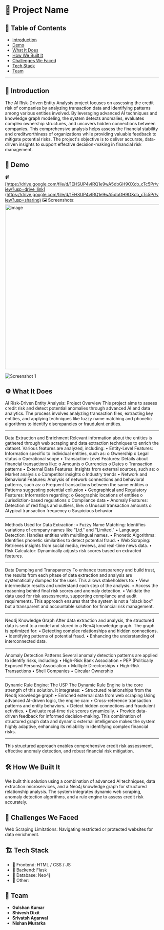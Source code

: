 # 🚀 Project Name

## 📌 Table of Contents
- [Introduction](#introduction)
- [Demo](#demo)
- [What It Does](#what-it-does)
- [How We Built It](#how-we-built-it)
- [Challenges We Faced](#challenges-we-faced)
- [Tech Stack](#tech-stack)
- [Team](#team)

---

## 🎯 Introduction
The AI Risk-Driven Entity Analysis project focuses on assessing the credit risk of companies by analyzing transaction data and identifying patterns among various entities involved. By leveraging advanced AI techniques and knowledge graph modeling, the system detects anomalies, evaluates complex ownership structures, and uncovers hidden connections between companies. This comprehensive analysis helps assess the financial stability and creditworthiness of organizations while providing valuable feedback to mitigate potential risks. The project's objective is to deliver accurate, data-driven insights to support effective decision-making in financial risk management.

## 🎥 Demo
📹 [https://drive.google.com/file/d/1EHSUP4vIRQ1e9wA5dbGH9OXcb_cTc5Pr/view?usp=drive_link](https://drive.google.com/file/d/1EHSUP4vIRQ1e9wA5dbGH9OXcb_cTc5Pr/view?usp=sharing)
🖼️ Screenshots: <img width="539" alt="image" src="https://github.com/user-attachments/assets/fd3f84c6-cd3d-41d4-8ed8-5260c417e7f5" />



![Screenshot 1](link-to-image)

## ⚙️ What It Does
AI Risk-Driven Entity Analysis: Project Overview
This project aims to assess credit risk and detect potential anomalies through advanced AI and data analytics. The process involves analyzing transaction files, extracting key entities, and applying techniques like fuzzy name matching and phonetic algorithms to identify discrepancies or fraudulent entities.
________________________________________
Data Extraction and Enrichment
Relevant information about the entities is gathered through web scraping and data extraction techniques to enrich the dataset. Various features are analyzed, including:
•	Entity-Level Features:
Information specific to individual entities, such as:
o	Ownership
o	Legal status
o	Operational scope
•	Transaction-Level Features:
Details about financial transactions like:
o	Amounts
o	Currencies
o	Dates
o	Transaction patterns
•	External Data Features:
Insights from external sources, such as:
o	Market analysis
o	Competitor insights
o	Industry trends
•	Network and Behavioral Features:
Analysis of network connections and behavioral patterns, such as:
o	Frequent transactions between the same entities
o	Patterns suggesting potential collusion
•	Geographical and Regulatory Features:
Information regarding:
o	Geographic locations of entities
o	Jurisdiction-based regulations
o	Compliance data
•	Anomaly Features:
Detection of red flags and outliers, like:
o	Unusual transaction amounts
o	Atypical transaction frequency
o	Suspicious behavior
________________________________________
Methods Used for Data Extraction:
•	Fuzzy Name Matching: Identifies variations of company names like "Ltd." and "Limited."
•	Language Detection: Handles entities with multilingual names.
•	Phonetic Algorithms: Identifies phonetic similarities to detect potential fraud.
•	Web Scraping: Retrieves insights from social media, reviews, and real-time news data.
•	Risk Calculator: Dynamically adjusts risk scores based on extracted features.
________________________________________
Data Dumping and Transparency
To enhance transparency and build trust, the results from each phase of data extraction and analysis are systematically dumped for the user. This allows stakeholders to:
•	View intermediate results and understand each step of the analysis.
•	Access the reasoning behind final risk scores and anomaly detection.
•	Validate the data used for risk assessments, supporting compliance and audit requirements.
This approach ensures that the system is not a "black box" but a transparent and accountable solution for financial risk management.
________________________________________
Neo4j Knowledge Graph
After data extraction and analysis, the structured data is sent to a model and stored in a Neo4j knowledge graph. The graph is optimized for:
•	Detecting complex relationships and hidden connections.
•	Identifying patterns of potential fraud.
•	Enhancing the understanding of interconnected data.
________________________________________
Anomaly Detection Patterns
Several anomaly detection patterns are applied to identify risks, including:
•	High-Risk Bank Association
•	PEP (Politically Exposed Persons) Association
•	Multiple Directorships
•	High-Risk Transactions
•	Shell Companies
•	Circular Ownership
________________________________________
Dynamic Rule Engine: The USP
The Dynamic Rule Engine is the core strength of this solution. It integrates:
•	Structured relationships from the Neo4j knowledge graph
•	Enriched external data from web scraping
Using advanced AI-driven logic, the engine can:
•	Cross-reference transaction patterns and entity behaviors.
•	Detect hidden connections and fraudulent activities.
•	Evaluate real-time risk scores dynamically.
•	Provide data-driven feedback for informed decision-making.
This combination of structured graph data and dynamic external intelligence makes the system highly adaptive, enhancing its reliability in identifying complex financial risks.
________________________________________
This structured approach enables comprehensive credit risk assessment, effective anomaly detection, and robust financial risk mitigation.



## 🛠️ How We Built It
We built this solution using a combination of advanced AI techniques, data extraction microservices, and a Neo4j knowledge graph for structured relationship analysis. The system integrates dynamic web scraping, anomaly detection algorithms, and a rule engine to assess credit risk accurately.

## 🚧 Challenges We Faced
Web Scraping Limitations: Navigating restricted or protected websites for data enrichment.

## 🏗️ Tech Stack
- 🔹 Frontend: HTML / CSS / JS
- 🔹 Backend: Flask
- 🔹 Database: Neo4j
- 🔹 Other: 

## 👥 Team
- **Gulshan Kumar** 
- **Shivesh Dixit** 
- **Srivatsh Agarwal**
- **Nishan Murarka**


